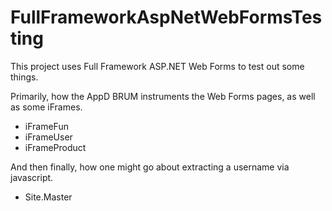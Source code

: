 # FullFrameworkAspNetWebFormsTesting

This project uses Full Framework ASP.NET Web Forms to test out some things.

Primarily, how the AppD BRUM instruments the Web Forms pages, as well as some iFrames.
- iFrameFun
- iFrameUser
- iFrameProduct

And then finally, how one might go about extracting a username via javascript.
- Site.Master